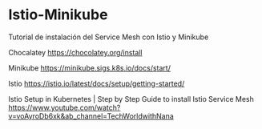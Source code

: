# Istio-Minikube
Tutorial de instalación del Service Mesh con Istio y Minikube

Chocalatey
https://chocolatey.org/install

Minikube
https://minikube.sigs.k8s.io/docs/start/

Istio
https://istio.io/latest/docs/setup/getting-started/

Istio Setup in Kubernetes | Step by Step Guide to install Istio Service Mesh
https://www.youtube.com/watch?v=voAyroDb6xk&ab_channel=TechWorldwithNana
